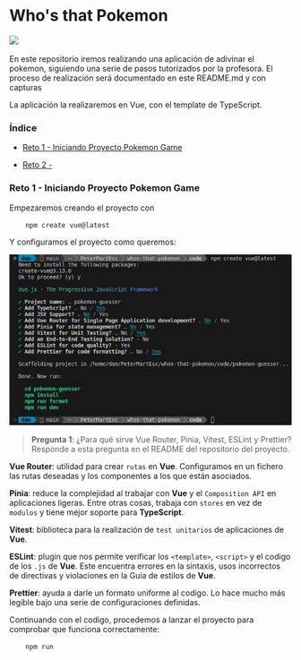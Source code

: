 # Who's that Pokemon

<img src="https://github.com/user-attachments/assets/b195e924-5cee-4d87-8eca-915615c2c817"/>

En este repositorio iremos realizando una aplicación de adivinar el pokemon, siguiendo una serie de pasos tutorizados por la profesora. El proceso de realización será documentado en este README.md y con capturas

La aplicación la realizaremos en Vue, con el template de TypeScript.

### Índice

- [Reto 1 - Iniciando Proyecto Pokemon Game](#r1)

- [Reto 2 -]()

### Reto 1 - Iniciando Proyecto Pokemon Game <a name="r1"></a>

Empezaremos creando el proyecto con

```bash
    npm create vue@latest 
```

Y configuramos el proyecto como queremos:

<img src="./capturas/Reto-1/1.png">

> __Pregunta 1__: ¿Para qué sirve Vue Router, Pinia, Vitest, ESLint y Prettier? Responde a esta pregunta en el README del repositorio del proyecto.

__Vue Router__: utilidad para crear `rutas` en __Vue__. Configuramos en un fichero las rutas deseadas y los componentes a los que están asociados.

__Pinia__: reduce la complejidad al trabajar con __Vue__ y el `Composition API` en aplicaciones ligeras. Entre otras cosas, trabaja con `stores` en vez de `modulos` y tiene mejor soporte para __TypeScript__.

__Vitest__: biblioteca para la realización de `test unitarios` de aplicaciones de __Vue__.

__ESLint__: plugin que nos permite verificar los `<template>`, `<script>` y el codigo de los `.js` de __Vue__. Este encuentra errores en la sintaxis, usos incorrectos de directivas y violaciones en la Guía de estilos  de __Vue__.

__Prettier__: ayuda a darle un formato uniforme al codigo. Lo hace mucho más legible bajo una serie de configuraciones definidas.


Continuando con el codigo, procedemos a lanzar el proyecto para comprobar que funciona correctamente:

```bash
    npm run
```
